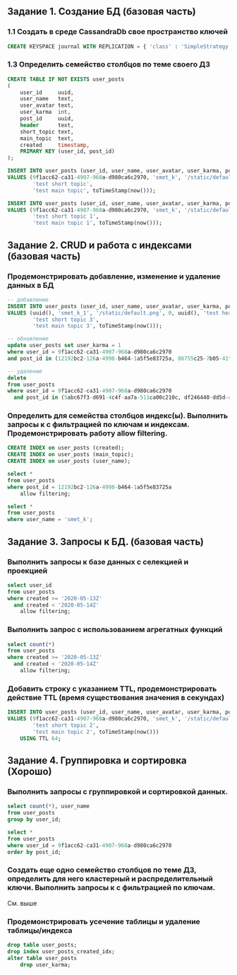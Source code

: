 ## Задание 1. Создание БД (базовая часть)
### 1.1 Создать в среде CassandraDb свое пространство ключей
```sql
CREATE KEYSPACE journal WITH REPLICATION = { 'class' : 'SimpleStrategy', 'replication_factor' : 1 };
```

### 1.3 Определить семейство столбцов по теме своего ДЗ
```sql
CREATE TABLE IF NOT EXISTS user_posts
(
    user_id     uuid,
    user_name   text,
    user_avatar text,
    user_karma  int,
    post_id     uuid,
    header      text,
    short_topic text,
    main_topic  text,
    created     timestamp,
    PRIMARY KEY (user_id, post_id)
);

INSERT INTO user_posts (user_id, user_name, user_avatar, user_karma, post_id, header, short_topic, main_topic, created)
VALUES (9f1acc62-ca31-4907-968a-d980ca6c2970, 'smet_k', '/static/default.png', 0, uuid(), 'test header',
        'test short topic',
        'test main topic', toTimeStamp(now()));

INSERT INTO user_posts (user_id, user_name, user_avatar, user_karma, post_id, header, short_topic, main_topic, created)
VALUES (9f1acc62-ca31-4907-968a-d980ca6c2970, 'smet_k', '/static/default.png', 0, uuid(), 'test header 1',
        'test short topic 1',
        'test main topic 1', toTimeStamp(now()));
```

## Задание 2. CRUD и работа с индексами (базовая часть)
### Продемонстрировать добавление, изменение и удаление данных в БД
```sql
-- добавление
INSERT INTO user_posts (user_id, user_name, user_avatar, user_karma, post_id, header, short_topic, main_topic, created)
VALUES (uuid(), 'smet_k_1', '/static/default.png', 0, uuid(), 'test header 3',
        'test short topic 3',
        'test main topic 3', toTimeStamp(now()));

-- обновление
update user_posts set user_karma = 1
where user_id = 9f1acc62-ca31-4907-968a-d980ca6c2970
and post_id in (12192bc2-126a-4998-b464-1a5f5e83725a, 86755c25-7b05-41fd-90fc-90e1eddc1706);

-- удаление
delete
from user_posts
where user_id = 9f1acc62-ca31-4907-968a-d980ca6c2970
  and post_id in (5abc67f3-d691-4c4f-aa7a-511ca00c210c, df246440-dd5d-419c-ae99-51d67a03f363)
```

### Определить для семейства столбцов индекс(ы). Выполнить запросы к с фильтрацией по ключам и индексам. Продемонстрировать работу allow filtering.
```sql
CREATE INDEX on user_posts (created);
CREATE INDEX on user_posts (main_topic);
CREATE INDEX on user_posts (user_name);
```

```sql
select *
from user_posts
where post_id = 12192bc2-126a-4998-b464-1a5f5e83725a
    allow filtering;

select *
from user_posts
where user_name = 'smet_k';
```

## Задание 3. Запросы к БД. (базовая часть)
### Выполнить запросы к базе данных с селекцией и проекцией
```sql
select user_id
from user_posts
where created >= '2020-05-13Z'
  and created < '2020-05-14Z'
    allow filtering;
```

### Выполнить запрос с использованием агрегатных функций
```sql
select count(*)
from user_posts
where created >= '2020-05-13Z'
  and created < '2020-05-14Z'
    allow filtering;
```

### Добавить строку с указанием TTL, продемонстрировать действие TTL (время существования значения в секундах)
```sql
INSERT INTO user_posts (user_id, user_name, user_avatar, user_karma, post_id, header, short_topic, main_topic, created)
VALUES (9f1acc62-ca31-4907-968a-d980ca6c2970, 'smet_k', '/static/default.png', 1, uuid(), 'test header 2',
        'test short topic 2',
        'test main topic 2', toTimeStamp(now()))
    USING TTL 64;
```

## Задание 4. Группировка и сортировка  (Хорошо)
### Выполнить запросы с группировкой и сортировкой данных. 
```sql
select count(*), user_name
from user_posts
group by user_id;

select *
from user_posts
where user_id = 9f1acc62-ca31-4907-968a-d980ca6c2970
order by post_id;
```

### Создать еще одно семейство столбцов по теме ДЗ, определить для него кластерный и распределительный ключи. Выполнить запросы к с фильтрацией по ключам.
См. выше

### Продемонстрировать усечение таблицы и удаление таблицы/индекса
```sql
drop table user_posts;
drop index user_posts_created_idx;
alter table user_posts
    drop user_karma;
```